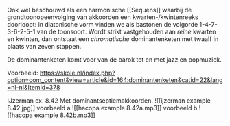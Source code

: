 Ook wel beschouwd als een harmonische [[Sequens]] waarbij de grondtoonopeenvolging van akkoorden een kwarten-/kwintenreeks doorloopt: in diatonische vorm vinden we als bastonen de volgorde 1-4-7-3-6-2-5-1 van de toonsoort.
Wordt strikt vastgehouden aan *reine* kwarten en kwinten, dan ontstaat een *chromatische* dominantenketen met twaalf in plaats van zeven stappen.

De dominantenketen komt voor van de barok tot en met jazz en popmuziek.

Voorbeeld:
https://skole.nl/index.php?option=com_content&view=article&id=164:dominantenketen&catid=22&lang=nl-nl&Itemid=378

IJzerman ex. 8.42
Met dominantseptiemakkoorden.
![[ijzerman example 8.42.jpg]]
voorbeeld a
![[hacopa example 8.42a.mp3]]
voorbeeld b
![[hacopa example 8.42b.mp3]]

